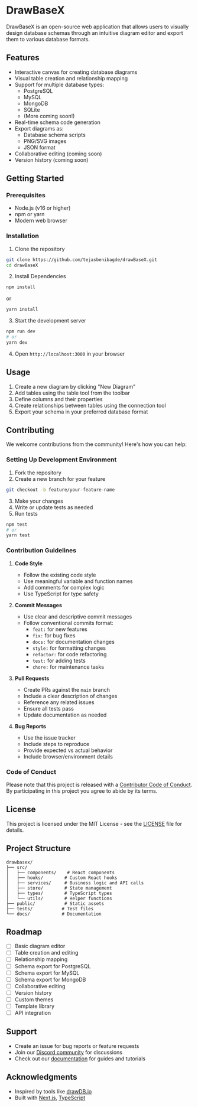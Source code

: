 # DrawBaseX

DrawBaseX is an open-source web application that allows users to visually design database schemas through an intuitive diagram editor and export them to various database formats.

## Features

- Interactive canvas for creating database diagrams
- Visual table creation and relationship mapping
- Support for multiple database types:
  - PostgreSQL
  - MySQL
  - MongoDB
  - SQLite
  - (More coming soon!)
- Real-time schema code generation
- Export diagrams as:
  - Database schema scripts
  - PNG/SVG images
  - JSON format
- Collaborative editing (coming soon)
- Version history (coming soon)

## Getting Started

### Prerequisites

- Node.js (v16 or higher)
- npm or yarn
- Modern web browser

### Installation

1. Clone the repository 

``` bash
git clone https://github.com/tejasbenibagde/drawBaseX.git
cd drawBaseX
```

2. Install Dependencies

``` bash
npm install
```
or
``` bash
yarn install
```

3. Start the development server

``` bash
npm run dev
# or
yarn dev
```

4. Open `http://localhost:3000` in your browser

## Usage

1. Create a new diagram by clicking "New Diagram"
2. Add tables using the table tool from the toolbar
3. Define columns and their properties
4. Create relationships between tables using the connection tool
5. Export your schema in your preferred database format

## Contributing

We welcome contributions from the community! Here's how you can help:

### Setting Up Development Environment

1. Fork the repository
2. Create a new branch for your feature
```bash
git checkout -b feature/your-feature-name
```
3. Make your changes
4. Write or update tests as needed
5. Run tests
```bash
npm test
# or
yarn test
```

### Contribution Guidelines

1. **Code Style**
   - Follow the existing code style
   - Use meaningful variable and function names
   - Add comments for complex logic
   - Use TypeScript for type safety

2. **Commit Messages**
   - Use clear and descriptive commit messages
   - Follow conventional commits format:
     - `feat:` for new features
     - `fix:` for bug fixes
     - `docs:` for documentation changes
     - `style:` for formatting changes
     - `refactor:` for code refactoring
     - `test:` for adding tests
     - `chore:` for maintenance tasks

3. **Pull Requests**
   - Create PRs against the `main` branch
   - Include a clear description of changes
   - Reference any related issues
   - Ensure all tests pass
   - Update documentation as needed

4. **Bug Reports**
   - Use the issue tracker
   - Include steps to reproduce
   - Provide expected vs actual behavior
   - Include browser/environment details

### Code of Conduct

Please note that this project is released with a [Contributor Code of Conduct](CODE_OF_CONDUCT.md). By participating in this project you agree to abide by its terms.

## License

This project is licensed under the MIT License - see the [LICENSE](LICENSE) file for details.

## Project Structure

```
drawbasex/
├── src/
│   ├── components/    # React components
│   ├── hooks/        # Custom React hooks
│   ├── services/     # Business logic and API calls
│   ├── store/        # State management
│   ├── types/        # TypeScript types
│   └── utils/        # Helper functions
├── public/           # Static assets
├── tests/           # Test files
└── docs/            # Documentation
```

## Roadmap

- [ ] Basic diagram editor
- [ ] Table creation and editing
- [ ] Relationship mapping
- [ ] Schema export for PostgreSQL
- [ ] Schema export for MySQL
- [ ] Schema export for MongoDB
- [ ] Collaborative editing
- [ ] Version history
- [ ] Custom themes
- [ ] Template library
- [ ] API integration

## Support

- Create an issue for bug reports or feature requests
- Join our [Discord community](link-to-discord) for discussions
- Check out our [documentation](link-to-docs) for guides and tutorials

## Acknowledgments

- Inspired by tools like [drawDB.io](https://github.com/drawdb-io/drawdb)
- Built with [Next.js](https://nextjs.org/), [TypeScript](https://www.typescriptlang.org/)
```

